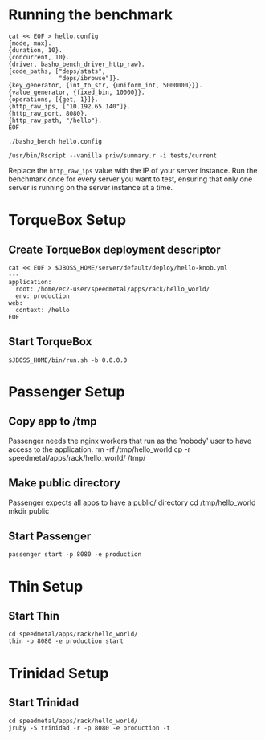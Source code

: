 # Running the benchmark
    cat << EOF > hello.config
    {mode, max}.
    {duration, 10}.
    {concurrent, 10}.
    {driver, basho_bench_driver_http_raw}.
    {code_paths, ["deps/stats",
                  "deps/ibrowse"]}.
    {key_generator, {int_to_str, {uniform_int, 5000000}}}.
    {value_generator, {fixed_bin, 10000}}.
    {operations, [{get, 1}]}.
    {http_raw_ips, ["10.192.65.140"]}.
    {http_raw_port, 8080}.
    {http_raw_path, "/hello"}.
    EOF

    ./basho_bench hello.config

    /usr/bin/Rscript --vanilla priv/summary.r -i tests/current

Replace the `http_raw_ips` value with the IP of your server
instance. Run the benchmark once for every server you want to test,
ensuring that only one server is running on the server instance at a
time.


# TorqueBox Setup

## Create TorqueBox deployment descriptor
    cat << EOF > $JBOSS_HOME/server/default/deploy/hello-knob.yml  
    ---  
    application:  
      root: /home/ec2-user/speedmetal/apps/rack/hello_world/  
      env: production  
    web:  
      context: /hello  
    EOF

## Start TorqueBox
    $JBOSS_HOME/bin/run.sh -b 0.0.0.0


# Passenger Setup

## Copy app to /tmp
Passenger needs the nginx workers that run as the 'nobody' user
to have access to the application.
    rm -rf /tmp/hello_world
    cp -r speedmetal/apps/rack/hello_world/ /tmp/

## Make public directory
Passenger expects all apps to have a public/ directory
    cd /tmp/hello_world
    mkdir public

## Start Passenger
    passenger start -p 8080 -e production


# Thin Setup

## Start Thin
    cd speedmetal/apps/rack/hello_world/  
    thin -p 8080 -e production start


# Trinidad Setup

## Start Trinidad
    cd speedmetal/apps/rack/hello_world/  
    jruby -S trinidad -r -p 8080 -e production -t
